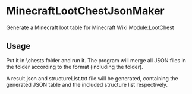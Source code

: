 # MinecraftLootChestJsonMaker
Generate a Minecraft loot table for Minecraft Wiki Module:LootChest

## Usage
Put it in \chests folder and run it. The program will merge all JSON files in the folder according to the format (including the folder).

A result.json and structureList.txt file will be generated, containing the generated JSON table and the included structure list respectively.
